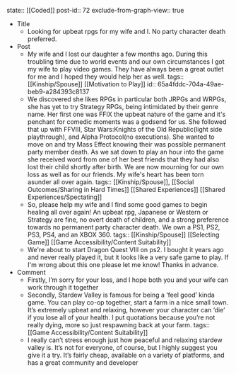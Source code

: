 state:: [[Coded]]
post-id:: 72
exclude-from-graph-view:: true

- Title
	- Looking for upbeat rpgs for my wife and I. No party character death preferred.
- Post
	- My wife and I lost our daughter a few months ago. During this troubling time due to world events and our own circumstances I got my wife to play video games. They have always been a great outlet for me and I hoped they would help her as well.
	  tags:: [[Kinship/Spouse]] [[Motivation to Play]]
	  id:: 65a4fddc-704a-49ae-beb9-a284393c8137
	- We discovered she likes RPGs in particular both JRPGs and WRPGs, she has yet to try Strategy RPGs, being intimidated by their genre name. Her first one was FFIX the upbeat nature of the game and it's penchant for comedic moments was a godsend for us. She followed that up with FFVIII, Star Wars:Knights of the Old Republic(light side playthrough), and Alpha Protocol(no executions). She wanted to move on and try Mass Effect knowing their was possible permanent party member death. As we sat down to play an hour into the game she received word from one of her best friends that they had also lost their child shortly after birth. We are now mourning for our own loss as well as for our friends. My wife's heart has been torn asunder all over again.
	  tags:: [[Kinship/Spouse]], [[Social Outcomes/Sharing in Hard Times]] [[Shared Experiences]] [[Shared Experiences/Spectating]]
	- So, please help my wife and I find some good games to begin healing all over again! An upbeat rpg, Japanese or Western or Strategy are fine, no overt death of children, and a strong preference towards no permanent party character death. We own a PS1, PS2, PS3, PS4, and an XBOX 360.
	  tags:: [[Kinship/Spouse]] [[Selecting Game]] [[Game Accessibility/Content Suitability]]
	- We're about to start Dragon Quest VIII on ps2. I bought it years ago and never really played it, but it looks like a very safe game to play. If I'm wrong about this one please let me know! Thanks in advance.
- Comment
	- Firstly, I’m sorry for your loss, and I hope both you and your wife can work through it together
	- Secondly, Stardew Valley is famous for being a ‘feel good’ kinda game. You can play co-op together, start a farm in a nice small town.
	  It’s extremely upbeat and relaxing, however your character can ‘die’ if you lose all of your health. I put quotations because you’re not really dying, more so just respawning back at your farm.
	  tags:: [[Game Accessibility/Content Suitability]]
	- I really can’t stress enough just how peaceful and relaxing stardew valley is. It’s not for everyone, of course, but I highly suggest you give it a try. It’s fairly cheap, available on a variety of platforms, and has a great community and developer